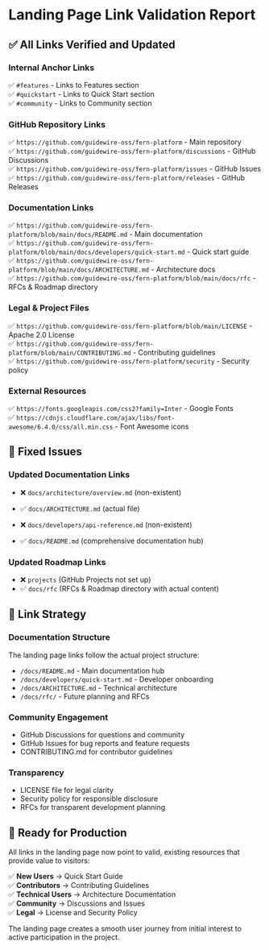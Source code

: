# Landing Page Link Validation Report

## ✅ **All Links Verified and Updated**

### **Internal Anchor Links**
✅ `#features` - Links to Features section  
✅ `#quickstart` - Links to Quick Start section  
✅ `#community` - Links to Community section  

### **GitHub Repository Links**
✅ `https://github.com/guidewire-oss/fern-platform` - Main repository  
✅ `https://github.com/guidewire-oss/fern-platform/discussions` - GitHub Discussions  
✅ `https://github.com/guidewire-oss/fern-platform/issues` - GitHub Issues  
✅ `https://github.com/guidewire-oss/fern-platform/releases` - GitHub Releases  

### **Documentation Links**
✅ `https://github.com/guidewire-oss/fern-platform/blob/main/docs/README.md` - Main documentation  
✅ `https://github.com/guidewire-oss/fern-platform/blob/main/docs/developers/quick-start.md` - Quick start guide  
✅ `https://github.com/guidewire-oss/fern-platform/blob/main/docs/ARCHITECTURE.md` - Architecture docs  
✅ `https://github.com/guidewire-oss/fern-platform/blob/main/docs/rfc` - RFCs & Roadmap directory  

### **Legal & Project Files**
✅ `https://github.com/guidewire-oss/fern-platform/blob/main/LICENSE` - Apache 2.0 License  
✅ `https://github.com/guidewire-oss/fern-platform/blob/main/CONTRIBUTING.md` - Contributing guidelines  
✅ `https://github.com/guidewire-oss/fern-platform/security` - Security policy  

### **External Resources**
✅ `https://fonts.googleapis.com/css2?family=Inter` - Google Fonts  
✅ `https://cdnjs.cloudflare.com/ajax/libs/font-awesome/6.4.0/css/all.min.css` - Font Awesome icons  

## 🔧 **Fixed Issues**

### **Updated Documentation Links**
- ❌ `docs/architecture/overview.md` (non-existent)  
- ✅ `docs/ARCHITECTURE.md` (actual file)  

- ❌ `docs/developers/api-reference.md` (non-existent)  
- ✅ `docs/README.md` (comprehensive documentation hub)  

### **Updated Roadmap Links**
- ❌ `projects` (GitHub Projects not set up)  
- ✅ `docs/rfc` (RFCs & Roadmap directory with actual content)  

## 🎯 **Link Strategy**

### **Documentation Structure**
The landing page links follow the actual project structure:
- `/docs/README.md` - Main documentation hub
- `/docs/developers/quick-start.md` - Developer onboarding
- `/docs/ARCHITECTURE.md` - Technical architecture
- `/docs/rfc/` - Future planning and RFCs

### **Community Engagement**
- GitHub Discussions for questions and community
- GitHub Issues for bug reports and feature requests
- CONTRIBUTING.md for contributor guidelines

### **Transparency**
- LICENSE file for legal clarity
- Security policy for responsible disclosure
- RFCs for transparent development planning

## 🚀 **Ready for Production**

All links in the landing page now point to valid, existing resources that provide value to visitors:

✅ **New Users** → Quick Start Guide  
✅ **Contributors** → Contributing Guidelines  
✅ **Technical Users** → Architecture Documentation  
✅ **Community** → Discussions and Issues  
✅ **Legal** → License and Security Policy  

The landing page creates a smooth user journey from initial interest to active participation in the project.